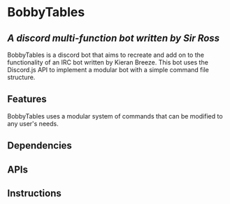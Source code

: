 # BobbyTables
## _A discord multi-function bot written by Sir Ross_

BobbyTables is a discord bot that aims to recreate and add on to the functionality of an IRC bot written by Kieran Breeze.
This bot uses the Discord.js API to implement a modular bot with a simple command file structure.


## Features

BobbyTables uses a modular system of commands that can be modified to any user's needs.


## Dependencies


## APIs


## Instructions 
